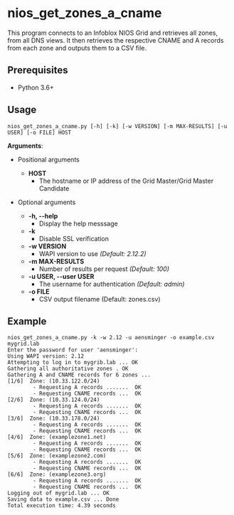# nios_get_zones_a_cname
This program connects to an Infoblox NIOS Grid and retrieves all zones, from all DNS views. It then retrieves the respective CNAME and A records from each zone and outputs them to a CSV file.

## Prerequisites
* Python 3.6+

## Usage
```
nios_get_zones_a_cname.py [-h] [-k] [-w VERSION] [-m MAX-RESULTS] [-u USER] [-o FILE] HOST
```
**Arguments**:
- Positional arguments
  - **HOST**
    - The hostname or IP address of the Grid Master/Grid Master Candidate

- Optional arguments
  - **-h, --help**
    -  Display the help messsage
  - **-k** 
    - Disable SSL verification 
  - **-w VERSION**
    - WAPI version to use *(Default: 2.12.2)* 
  - **-m MAX-RESULTS**
    - Number of results per request *(Default: 100)*
  - **-u USER, --user USER**
    - The username for authentication *(Default: admin)*
  - **-o FILE**
    - CSV output filename (Default: zones.csv)

## Example
```
nios_get_zones_a_cname.py -k -w 2.12 -u aensminger -o example.csv mygrid.lab
Enter the password for user 'aensminger':
Using WAPI version: 2.12
Attempting to log in to mygrib.lab ... OK
Gathering all authoritative zones . OK
Gathering A and CNAME records for 6 zones ...
[1/6]  Zone: (10.33.122.0/24)
        - Requesting A records .......  OK
        - Requesting CNAME records ...  OK
[2/6]  Zone: (10.33.124.0/24)
        - Requesting A records .......  OK
        - Requesting CNAME records ...  OK
[3/6]  Zone: (10.33.178.0/24)
        - Requesting A records .......  OK
        - Requesting CNAME records ...  OK
[4/6]  Zone: (examplezone1.net)
        - Requesting A records .......  OK
        - Requesting CNAME records ...  OK
[5/6]  Zone: (examplezone2.com)
        - Requesting A records .......  OK
        - Requesting CNAME records ...  OK
[6/6]  Zone: (examplezone3.org)
        - Requesting A records .......  OK
        - Requesting CNAME records ...  OK
Logging out of mygrid.lab ... OK
Saving data to example.csv ... Done
Total execution time: 4.39 seconds
```

